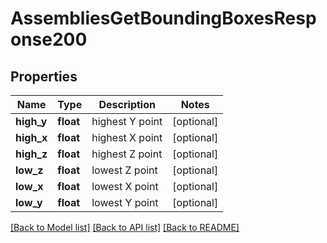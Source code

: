 # AssembliesGetBoundingBoxesResponse200

## Properties
Name | Type | Description | Notes
------------ | ------------- | ------------- | -------------
**high_y** | **float** | highest Y point | [optional] 
**high_x** | **float** | highest X point | [optional] 
**high_z** | **float** | highest Z point | [optional] 
**low_z** | **float** | lowest Z point | [optional] 
**low_x** | **float** | lowest X point | [optional] 
**low_y** | **float** | lowest Y point | [optional] 

[[Back to Model list]](../README.md#documentation-for-models) [[Back to API list]](../README.md#documentation-for-api-endpoints) [[Back to README]](../README.md)


